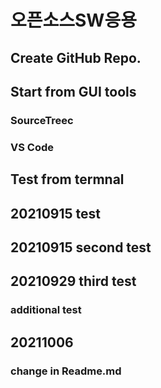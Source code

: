 # 오픈소스SW응용

## Create GitHub Repo.


## Start from GUI tools
### SourceTreec
### VS Code

## Test from termnal

## 20210915 test

## 20210915 second test

## 20210929 third test
### additional test

## 20211006
### change in Readme.md